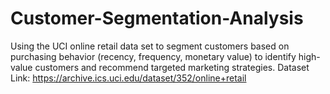 # Customer-Segmentation-Analysis
Using the UCI online retail data set to segment customers based on purchasing behavior (recency, frequency, monetary value) to identify high-value customers and recommend targeted marketing strategies. Dataset Link: https://archive.ics.uci.edu/dataset/352/online+retail
